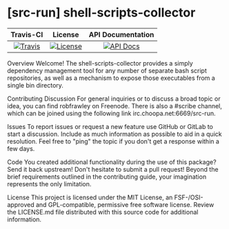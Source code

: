 
# [src-run] shell-scripts-collector

|       Travis-CI        |         License         |    API Documentation    |
|:----------------------:|:-----------------------:|:-----------------------:|
| [![Travis](https://src.run/shell-scripts-collector/travis.svg)](https://src.run/shell-scripts-collector/travis) | [![License](https://src.run/shell-scripts-collector/license.svg)](https://src.run/shell-scripts-collector/license) | [![API Docs](https://src.run/shell-scripts-collector/api.svg)](https://src.run/shell-scripts-collector/api) |

Overview
Welcome! The shell-scripts-collector provides a simply dependency management tool for any number of separate bash script repositories, as well as a mechanism to expose those executables from a single bin directory.

Contributing
Discussion
For general inquiries or to discuss a broad topic or idea, you can find robfrawley on Freenode. There is also a #scribe channel, which can be joined using the following link irc.choopa.net:6669/src-run.

Issues
To report issues or request a new feature use GitHub or GitLab to start a discussion. Include as much information as possible to aid in a quick resolution. Feel free to "ping" the topic if you don't get a response within a few days.

Code
You created additional functionality during the use of this package? Send it back upstream! Don't hesitate to submit a pull request! Beyond the brief requirements outlined in the contributing guide, your imagination represents the only limitation.

License
This project is licensed under the MIT License, an FSF-/OSI-approved and GPL-compatible, permissive free software license. Review the LICENSE.md file distributed with this source code for additional information.